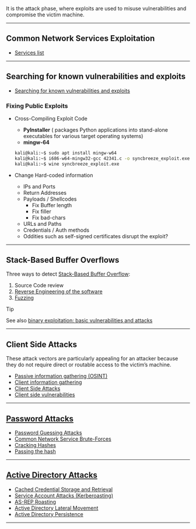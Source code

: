 It is the attack phase, where exploits are used to misuse vulnerabilities and compromise the victim machine.

---

## Common Network Services Exploitation

- [Services list](../Services/Services%20list.md)

---

## Searching for known vulnerabilities and exploits

- [Searching for known vulnerabilities and exploits](../High%20level/Vulnerability%20research%20101.md#Searching%20for%20known%20vulnerabilities%20and%20exploits)

### Fixing Public Exploits

- Cross-Compiling Exploit Code
    - **PyInstaller** ( packages Python applications into stand-alone executables for various target operating systems)
    - **mingw-64**
    
    ```bash
    kali@kali:~$ sudo apt install mingw-w64
    kali@kali:~$ i686-w64-mingw32-gcc 42341.c -o syncbreeze_exploit.exe -lws2_32
    kali@kali:~$ wine syncbreeze_exploit.exe
    ```
    
- Change Hard-coded information
    - IPs and Ports
    - Return Addresses
    - Payloads / Shellcodes
        - Fix Buffer length
        - Fix filler
        - Fix bad-chars
    - URLs and Paths
    - Credentials / Auth methods
    - Oddities such as self-signed certificates disrupt the exploit?
    

---

## Stack-Based Buffer Overflows

Three ways to detect [Stack-Based Buffer Overflow](../Reversing%20&%20Binary%20Exploitation/Stack-Based%20Buffer%20Overflow.md):

1. Source Code review
2. [Reverse Engineering of the software](../Reversing%20&%20Binary%20Exploitation/Reversing%20and%20software%20memory%20101.md)
3. [Fuzzing](../Reversing%20&%20Binary%20Exploitation/Fuzzing.md)

>[!tip]
>See also [binary exploitation: basic vulnerabilities and attacks](../Reversing%20&%20Binary%20Exploitation/Binary%20Exploitation.md#Basic%20vulnerabilities%20and%20attacks)

---

## Client Side Attacks

These attack vectors are particularly appealing for an attacker because they do not require direct or routable access to the victim’s machine.

- [Passive information gathering (OSINT)](Passive%20information%20gathering%20(OSINT).md)
- [Client information gathering](Active%20information%20gathering.md#Client%20information%20gathering)
- [Client Side Attacks](Client%20Side%20Attacks.md)
- [Client side vulnerabilities](../Services/HTTP%20&%20HTTPS.md#Client%20side%20vulnerabilities)

---

## [Password Attacks](Password%20Attacks.md)

- [Password Guessing Attacks](Password%20Attacks.md#Password%20Guessing%20Attacks)
- [Common Network Service Brute-Forces](Password%20Attacks.md#Common%20Network%20Service%20Brute-Forces)
- [Cracking Hashes](Password%20Attacks.md#Cracking%20Hashes)
- [Passing the hash](Password%20Attacks.md#Passing%20the%20hash)

---

## [Active Directory Attacks](Active%20Directory%20Attacks.md)

- [Cached Credential Storage and Retrieval](Active%20Directory%20Attacks.md#Cached%20Credential%20Storage%20and%20Retrieval)
- [Service Account Attacks (Kerberoasting)](Active%20Directory%20Attacks.md#Service%20Account%20Attacks%20(Kerberoasting%20[%201]))
- [AS-REP Roasting](Active%20Directory%20Attacks.md#AS-REP%20Roasting)
- [Active Directory Lateral Movement](Active%20Directory%20Attacks.md#Active%20Directory%20Lateral%20Movement)
- [Active Directory Persistence](Active%20Directory%20Attacks.md#Active%20Directory%20Persistence)

---